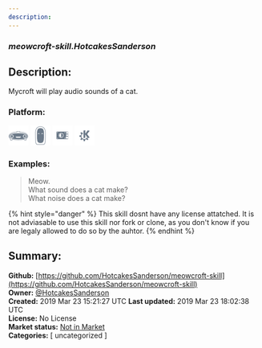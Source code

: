 ```yaml
---
description: 
---
```


### _meowcroft-skill.HotcakesSanderson_  
## Description:  
Mycroft will play audio sounds of a cat.  
  
  
### Platform:  
 ![Mark I](../.gitbook/assets/mark-1-icon.png)  ![Mark II](../.gitbook/assets/mark-2-icon.png)  ![Picroft](../.gitbook/assets/picroft-icon.png)  ![plasmoid](../.gitbook/assets/kde.png)   
### Examples:  
> Meow.  
> What sound does a cat make?  
> What noise does a cat make?  
  
{% hint style="danger" %}
This skill dosnt have any license attatched. It is not adviasable to use this skill nor fork or clone, as you don't know if you are legaly allowed to do so by the auhtor.
{% endhint %}
  
## Summary:  
**Github:** [https://github.com/HotcakesSanderson/meowcroft-skill](https://github.com/HotcakesSanderson/meowcroft-skill)  
**Owner:** [@HotcakesSanderson](https://github.com/HotcakesSanderson)  
**Created:** 2019 Mar 23 15:21:27 UTC  **Last updated:** 2019 Mar 23 18:02:38 UTC  
**License:** No License  
**Market status:** [Not in Market](https://market.mycroft.ai/skill/)  
**Categories:** [ uncategorized ]   
